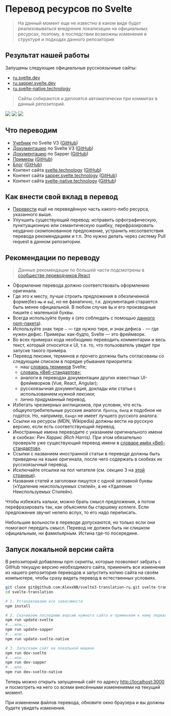# Перевод ресурсов по Svelte

> На данный момент еще не известно в каком виде будет реализовываться внедрение локализации на официальных ресурсах, поэтому, в последствии возможны изменения в структуре и подходах данного репозитория 

## Результат нашей работы
Запущены следующие официальные русскоязычные сайты:
- [ru.svelte.dev](https://ru.svelte.dev)
- [ru.sapper.svelte.dev](https://ru.sapper.svelte.dev)
- [ru.svelte-native.technology](https://ru.svelte-native.technology)

> Сайты собираются и деплоятся автоматически при коммитах в данный репозиторий.

![](https://github.com/AlexxNB/svelte3-translation-ru/workflows/Deploy%20ru.svelte.dev%20site/badge.svg)
![](https://github.com/AlexxNB/svelte3-translation-ru/workflows/Deploy%20ru.sapper.svelte.dev%20site/badge.svg)
![](https://github.com/AlexxNB/svelte3-translation-ru/workflows/Deploy%20ru.svelte-native.dev%20site/badge.svg)

## Что переводим
* [Учебник](https://svelte.dev/tutorial) по Svelte V3 ([GitHub](https://github.com/sveltejs/svelte/tree/master/site/content/tutorial))
* [Документацию](https://svelte.dev/docs) по Svelte V3 ([GitHub](https://github.com/sveltejs/svelte/tree/api-reference/site/content/docs))
* [Документацию](https://sapper.svelte.technology/guide) по Sapper ([GitHub](https://github.com/sveltejs/sapper.svelte.technology/tree/master/content/guide))
* [Примеры](https://svelte.dev/repl) ([GitHub](https://github.com/sveltejs/svelte/tree/master/site/content/examples))
* [Блог](https://svelte.dev/blog) ([GitHub](https://github.com/sveltejs/svelte/tree/master/site/content/blog))
* Контент сайта [svelte.technology](https://svelte.dev) ([GitHub](https://github.com/sveltejs/svelte/tree/master/site/src))
* Контент сайта [sapper.svelte.technology](https://sapper.svelte.technology) ([GitHub](https://github.com/sveltejs/sapper.svelte.technology/tree/master/src))
* Контент сайта [svelte-native.technology](https://svelte-native.technology) ([GitHub](https://github.com/halfnelson/svelte-native/tree/master/docs_src/content))


## Как внести свой вклад в перевод
* [Перевести](https://github.com/AlexxNB/svelte3-translation-ru/issues/6) ещё не переведённую часть какого-либо ресурса, указанного выше.
* Улучшить существующий перевод: исправить орфографическую, пунктуационную или семантическую ошибку, перефразировать неудачно скомпонованное предложение, устранить несоответствия перевода рекомендациям и т.п. Это нужно делать через систему Pull request в данном репозитории.

## Рекомендации по переводу

>Данные рекомендации по большей части подсмотрены в [сообществе переводчиков React](https://github.com/reactjs/ru.reactjs.org/blob/master/TRANSLATION.md)

* Оформление перевода должно соответствовать оформлению оригинала. 
* Где это к месту, лучше строить предложения в обезличенной форме(без `мы` и `вы`), но не фанатично, т.к. документация старается быть менее официальной. В любом случае `Вы` и его производные пишите с маленькой буквы.
* Всегда используйте букву `ё` (это соблюдать с помощью [данного npm-пакета](https://github.com/hcodes/eyo)).
* Используйте знак тире `—` — где нужно тире, и знак дефиса `-` — где нужен дефис. Примеры: как-будто, Svelte — это фреймворк.
* Во всех примерах кода необходимо переводить комментарии и весь текст, который относится к UI, т.е. то, что пользователь увидит при запуске такого примера.
* Перевод лексики, терминов и прочего должны быть согласованы со следующим списком в порядке убывания приоритета:
  * наш [словарь терминов](DICTIONARY.md) Svelte;
  * [словарь «Веб-стандартов»](https://github.com/web-standards-ru/dictionary);
  * аналоги в переводах документации других известных UI-фреймворков (Vue, React, Angular);
  * русскоязычная документация, доклады или статьи с использованием нужной лексики;
  * лично придуманный перевод.
* Избегать чрезмерных англицизмов, при условии, что есть общеупотребительные русские аналоги. `Пропсы`, `билд` и подобное не годятся. Но, например, `бандл` не имеет лучшего русского аналога.
* Ссылки на ресурсы (MDN, Wikipedia) должны вести на русскую версию, если есть соответствующий перевод.
* Иностранные имена переводите с указанием оригинального имени в скобках: *Рич Харрис (Rich Harris)*. При этом обязательно проверьте уже существующий перевод имени в [словаре имён «Веб-стандартов»](https://github.com/web-standards-ru/dictionary/blob/master/names.md).
* Ссылки с названием иностранной статьи в переводе должны быть приведены на языке оригинала, после чего содержать в скобках их русскоязычный перевод.
* Исключайте отсылки на пол читателя (см. секцию 3 на [этой странице](http://www.un.org/ru/gender-inclusive-language/guidelines.shtml)).
* Названия статей и заголовки пишутся с одной заглавной буквы («Удаление неиспользуемых стилей», а не «Удаление Неиспользуемых Стилей»).

Чтобы избежать кальки, можно брать смысл предложения, а потом перефразировать так, как объясняли бы старшему коллеге. Если предложение звучит нелепо вслух, то его надо переписать.

Небольшие вольности в переводе допускаются, но только если они помогают передать смысл. Перевод не должен быть ни слишком официальным, ни фамильярным. Истина где-то посередине.

## Запуск локальной версии сайта

В репозиторий добавлены npm скрипты, которые позволяют забрать с GitHub текущую версию необходимого сайта, применить все изменения из нашего репозитория переводов и запустить копию сайта на своём компьютере, чтобы сразу видеть перевод в естественных условиях.

```bash
git clone git@github.com:AlexxNB/svelte3-translation-ru.git svelte-translation
cd svelte-translation

# 1. Устанавливаем все зависимости
npm install

# 2. Скачиваем последнюю версию нужного сайта и применяем к нему перевод
npm run update-svelte 
#...или...
npm run update-sapper 
#...или...
npm run update-svelte-native 

# 3. Запускаем сайт на локальной машине
npm run dev-svelte
#...или...
npm run dev-sapper
#...или...
npm run dev-svelte-native
```

Теперь можно открыть запущенный сайт по адресу [http://localhost:3000]() и посмотреть на него со всеми внесёнными изменениями на текущий момент.

При изменении файлов перевода, обновите окно браузера и вы должны будете увидеть изменения.

